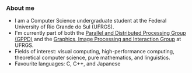 ### About me

- I am a Computer Science undergraduate student at the Federal University of Rio Grande do Sul (UFRGS).
- I'm currently part of both the [Parallel and Distributed Processing Group (GPPD)](https://www.inf.ufrgs.br/gppd/site/) and the [Graphics, Image Processing and Interaction Group](https://www.inf.ufrgs.br/cg/) at UFRGS.
- Fields of interest: visual computing, high-performance computing, theoretical computer science, pure mathematics, and linguistics.
- Favourite languages: C, C++, and Japanese
